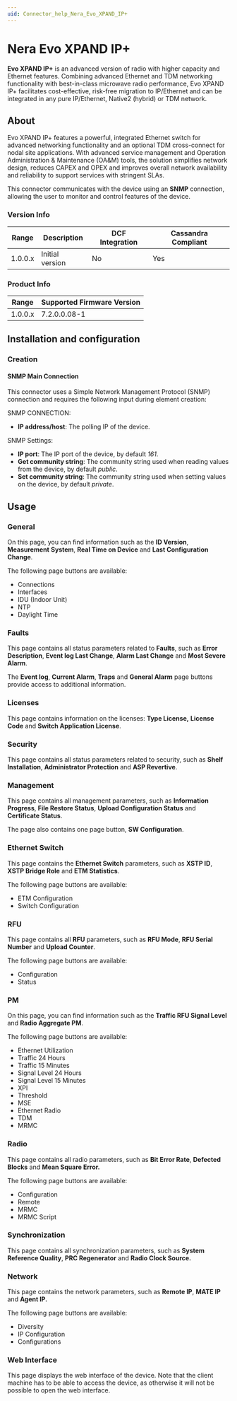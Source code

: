 ```yaml
---
uid: Connector_help_Nera_Evo_XPAND_IP+
---
```


# Nera Evo XPAND IP+

**Evo XPAND IP+** is an advanced version of radio with higher capacity and Ethernet features. Combining advanced Ethernet and TDM networking functionality with best-in-class microwave radio performance, Evo XPAND IP+ facilitates cost-effective, risk-free migration to IP/Ethernet and can be integrated in any pure IP/Ethernet, Native2 (hybrid) or TDM network.

## About

Evo XPAND IP+ features a powerful, integrated Ethernet switch for advanced networking functionality and an optional TDM cross-connect for nodal site applications. With advanced service management and Operation Administration & Maintenance (OA&M) tools, the solution simplifies network design, reduces CAPEX and OPEX and improves overall network availability and reliability to support services with stringent SLAs.

This connector communicates with the device using an **SNMP** connection, allowing the user to monitor and control features of the device.

### Version Info

| **Range** | **Description** | **DCF Integration** | **Cassandra Compliant** |
|------------------|-----------------|---------------------|-------------------------|
| 1.0.0.x          | Initial version | No                  | Yes                     |

### Product Info

| Range | Supported Firmware Version |
|------------------|-----------------------------|
| 1.0.0.x          | 7.2.0.0.08-1                |

## Installation and configuration

### Creation

#### SNMP Main Connection

This connector uses a Simple Network Management Protocol (SNMP) connection and requires the following input during element creation:

SNMP CONNECTION:

- **IP address/host**: The polling IP of the device.

SNMP Settings:

- **IP port**: The IP port of the device, by default *161*.
- **Get community string**: The community string used when reading values from the device, by default *public*.
- **Set community string**: The community string used when setting values on the device, by default *private*.

## Usage

### General

On this page, you can find information such as the **ID Version**, **Measurement** **System**, **Real Time on Device** and **Last Configuration Change**.

The following page buttons are available:

- Connections
- Interfaces
- IDU (Indoor Unit)
- NTP
- Daylight Time

### Faults

This page contains all status parameters related to **Faults**, such as **Error Description**, **Event log Last Change**, **Alarm Last Change** and **Most Severe Alarm**.

The **Event log**, **Current Alarm**, **Traps** and **General Alarm** page buttons provide access to additional information.

### Licenses

This page contains information on the licenses: **Type License,** **License Code** and **Switch Application License**.

### Security

This page contains all status parameters related to security, such as **Shelf Installation**, **Administrator Protection** and **ASP Revertive**.

### Management

This page contains all management parameters, such as **Information Progress**, **File Restore Status**, **Upload Configuration Status** and **Certificate Status**.

The page also contains one page button, **SW Configuration**.

### Ethernet Switch

This page contains the **Ethernet Switch** parameters, such as **XSTP ID**, **XSTP Bridge Role** and **ETM Statistics**.

The following page buttons are available:

- ETM Configuration
- Switch Configuration

### RFU

This page contains all **RFU** parameters, such as **RFU Mode**, **RFU Serial Number** and **Upload Counter**.

The following page buttons are available:

- Configuration
- Status

### PM

On this page, you can find information such as the **Traffic RFU Signal Level** and **Radio Aggregate PM**.

The following page buttons are available:

- Ethernet Utilization
- Traffic 24 Hours
- Traffic 15 Minutes
- Signal Level 24 Hours
- Signal Level 15 Minutes
- XPI
- Threshold
- MSE
- Ethernet Radio
- TDM
- MRMC

### Radio

This page contains all radio parameters, such as **Bit Error Rate**, **Defected Blocks** and **Mean Square Error.**

The following page buttons are available:

- Configuration
- Remote
- MRMC
- MRMC Script

### Synchronization

This page contains all synchronization parameters, such as **System Reference Quality**, **PRC Regenerator** and **Radio Clock Source.**

### Network

This page contains the network parameters, such as **Remote IP**, **MATE IP** and **Agent IP.**

The following page buttons are available:

- Diversity
- IP Configuration
- Configurations

### Web Interface

This page displays the web interface of the device. Note that the client machine has to be able to access the device, as otherwise it will not be possible to open the web interface.

